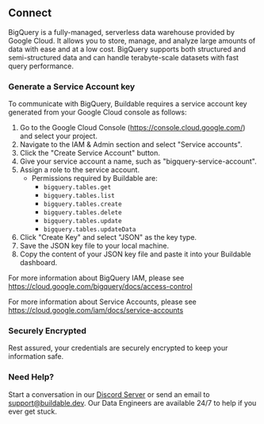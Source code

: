 ## Connect 

BigQuery is a fully-managed, serverless data warehouse provided by Google Cloud. It allows you to store, manage, and analyze large amounts of data with ease and at a low cost. BigQuery supports both structured and semi-structured data and can handle terabyte-scale datasets with fast query performance.

### Generate a Service Account key

To communicate with BigQuery, Buildable requires a service account key generated from your Google Cloud console as follows:
1. Go to the Google Cloud Console (https://console.cloud.google.com/) and select your project.
2. Navigate to the IAM & Admin section and select "Service accounts".
3. Click the "Create Service Account" button.
4. Give your service account a name, such as "bigquery-service-account".
5. Assign a role to the service account.   
   - Permissions required by Buildable are:
     - `bigquery.tables.get`
     - `bigquery.tables.list`
     - `bigquery.tables.create`
     - `bigquery.tables.delete`
     - `bigquery.tables.update`
     - `bigquery.tables.updateData`
6. Click "Create Key" and select "JSON" as the key type.
7. Save the JSON key file to your local machine.
8. Copy the content of your JSON key file and paste it into your Buildable dashboard.

For more information about BigQuery IAM, please see https://cloud.google.com/bigquery/docs/access-control

For more information about Service Accounts, please see https://cloud.google.com/iam/docs/service-accounts

### Securely Encrypted

Rest assured, your credentials are securely encrypted to keep your information safe.

### Need Help?

Start a conversation in our [Discord Server](https://discord.com/invite/47AJ42Wzys) or send an email to [support@buildable.dev](mailto:https://discord.com/invite/47AJ42Wzys). Our Data Engineers are available 24/7 to help if you ever get stuck.